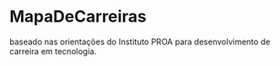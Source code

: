 # MapaDeCarreiras
baseado nas orientações do Instituto PROA para desenvolvimento de carreira em tecnologia.
